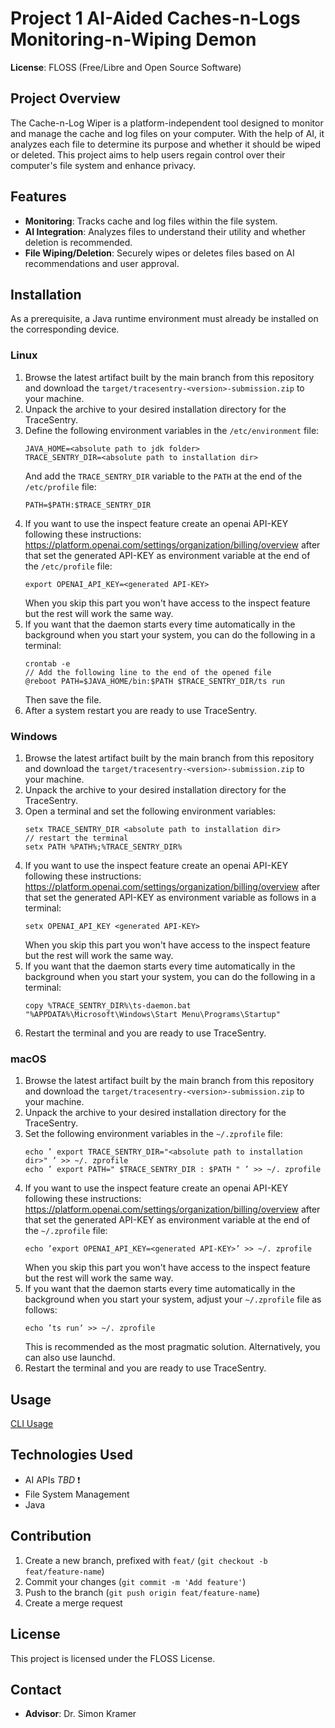 # Project 1 AI-Aided Caches-n-Logs Monitoring-n-Wiping Demon

**License**: FLOSS (Free/Libre and Open Source Software)

## Project Overview

The Cache-n-Log Wiper is a platform-independent tool designed to monitor and manage the cache and log files on your
computer. With the help of AI, it analyzes each file to determine its purpose and whether it should be wiped or deleted.
This project aims to help users regain control over their computer's file system and enhance privacy.

## Features

- **Monitoring**: Tracks cache and log files within the file system.
- **AI Integration**: Analyzes files to understand their utility and whether deletion is recommended.
- **File Wiping/Deletion**: Securely wipes or deletes files based on AI recommendations and user approval.

## Installation

As a prerequisite, a Java runtime environment must already be installed on the corresponding device.

### Linux

1. Browse the latest artifact built by the main branch from this repository and download
   the `target/tracesentry-<version>-submission.zip` to your machine.
2. Unpack the archive to your desired installation directory for the TraceSentry.
3. Define the following environment variables in the `/etc/environment` file:
    ```
   JAVA_HOME=<absolute path to jdk folder>
   TRACE_SENTRY_DIR=<absolute path to installation dir>
   ```
   And add the `TRACE_SENTRY_DIR` variable to the `PATH` at the end of the `/etc/profile` file:
   ```
   PATH=$PATH:$TRACE_SENTRY_DIR
   ```
4. If you want to use the inspect feature create an openai API-KEY following these
   instructions: https://platform.openai.com/settings/organization/billing/overview
   after that set the generated API-KEY as environment variable at the end of the `/etc/profile` file:
    ```
    export OPENAI_API_KEY=<generated API-KEY>
    ```
   When you skip this part you won't have access to the inspect feature but the rest will work the same way.
5. If you want that the daemon starts every time automatically in the background when you start your system,
   you can do the following in a terminal:
    ```
   crontab -e
   // Add the following line to the end of the opened file
   @reboot PATH=$JAVA_HOME/bin:$PATH $TRACE_SENTRY_DIR/ts run
    ```
   Then save the file.
6. After a system restart you are ready to use TraceSentry.

### Windows

1. Browse the latest artifact built by the main branch from this repository and download
   the `target/tracesentry-<version>-submission.zip` to your machine.
2. Unpack the archive to your desired installation directory for the TraceSentry.
3. Open a terminal and set the following environment variables:
    ```
   setx TRACE_SENTRY_DIR <absolute path to installation dir>
   // restart the terminal
   setx PATH %PATH%;%TRACE_SENTRY_DIR%
   ```
4. If you want to use the inspect feature create an openai API-KEY following these
   instructions: https://platform.openai.com/settings/organization/billing/overview
   after that set the generated API-KEY as environment variable as follows in a terminal:
    ```
    setx OPENAI_API_KEY <generated API-KEY>
    ```
   When you skip this part you won't have access to the inspect feature but the rest will work the same way.
5. If you want that the daemon starts every time automatically in the background when you start your system,
   you can do the following in a terminal:
   ```
   copy %TRACE_SENTRY_DIR%\ts-daemon.bat "%APPDATA%\Microsoft\Windows\Start Menu\Programs\Startup"
   ```
6. Restart the terminal and you are ready to use TraceSentry.

### macOS

1. Browse the latest artifact built by the main branch from this repository and download
   the `target/tracesentry-<version>-submission.zip` to your machine.
2. Unpack the archive to your desired installation directory for the TraceSentry.
3. Set the following environment variables in the `~/.zprofile` file:
    ```
   echo ’ export TRACE_SENTRY_DIR="<absolute path to installation dir>" ’ >> ~/. zprofile
   echo ’ export PATH=" $TRACE_SENTRY_DIR : $PATH " ’ >> ~/. zprofile
   ```
4. If you want to use the inspect feature create an openai API-KEY following these
   instructions: https://platform.openai.com/settings/organization/billing/overview
   after that set the generated API-KEY as environment variable at the end of the `~/.zprofile` file:
    ```
    echo ’export OPENAI_API_KEY=<generated API-KEY>’ >> ~/. zprofile
    ```
   When you skip this part you won't have access to the inspect feature but the rest will work the same way.
5. If you want that the daemon starts every time automatically in the background when you start your system,
   adjust your `~/.zprofile` file as follows:
   ```
   echo ’ts run’ >> ~/. zprofile
   ```
   This is recommended as the most pragmatic solution. Alternatively, you can also use launchd.
6. Restart the terminal and you are ready to use TraceSentry.

## Usage

[CLI Usage](./docs/cli.md)

## Technologies Used

- AI APIs _TBD_ ❗
- File System Management
- Java

## Contribution

1. Create a new branch, prefixed with `feat/` (`git checkout -b feat/feature-name`)
2. Commit your changes (`git commit -m 'Add feature'`)
3. Push to the branch (`git push origin feat/feature-name`)
4. Create a merge request

## License

This project is licensed under the FLOSS License.

## Contact

- **Advisor**: Dr. Simon Kramer
